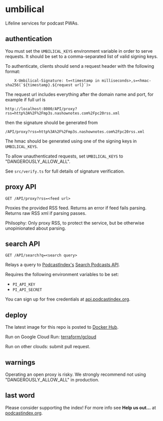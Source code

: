 # umbilical

Lifeline services for podcast PWAs.

## authentication

You must set the `UMBILICAL_KEYS` environment variable in order to serve
requests. It should be set to a comma-separated list of valid signing keys.

To authenticate, clients should send a request header with the following format:

```
    X-Umbilical-Signature: t=<timestamp in milliseconds>,s=<hmac-sha256(`${timestamp}.${request url}`)>
```

The request url includes everything after the domain name and port, for example if full
url is

```
http://localhost:8000/API/proxy?rss=http%3A%2F%2Fmp3s.nashownotes.com%2Fpc20rss.xml
```

then the signature should be generated from

```
/API/proxy?rss=http%3A%2F%2Fmp3s.nashownotes.com%2Fpc20rss.xml
```

The hmac should be generated using one of the signing keys in `UMBILICAL_KEYS`.

To allow unauthenticated requests, set `UMBILICAL_KEYS` to "DANGEROUSLY_ALLOW_ALL".

See `src/verify.ts` for full details of signature verification.

## proxy API

`GET /API/proxy?rss=<feed url>`

Proxies the provided RSS feed. Returns an error if feed fails parsing. Returns raw RSS xml if parsing passes.

Philsophy: Only proxy RSS, to protect the service, but be otherwise unopinionated about parsing.

## search API

`GET /API/search?q=<search query>`

Relays a query to [PodcastIndex's](https://podcastindex.org/) [Search Podcasts API](https://podcastindex-org.github.io/docs-api/#get-/search/byterm).

Requires the following environment variables to be set:

- `PI_API_KEY`
- `PI_API_SECRET`

You can sign up for free credentials at [api.podcastindex.org](https://api.podcastindex.org/).

## deploy

The latest image for this repo is posted to [Docker Hub](https://hub.docker.com/r/aegrumet/umbilical/tags).

Run on Google Cloud Run: [terraform/gcloud](terraform/gcloud)

Run on other clouds: submit pull request.

## warnings

Operating an open proxy is risky. We strongly recommend not using "DANGEROUSLY_ALLOW_ALL" in production.

## last word

Please consider supporting the index! For more info see **Help us out...** at [podcastindex.org](https://podcastindex.org).
